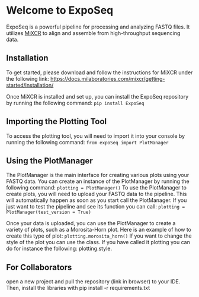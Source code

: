 # Welcome to ExpoSeq

ExpoSeq is a powerful pipeline for processing and analyzing FASTQ files. It utilizes [MiXCR](https://docs.milaboratories.com/mixcr/getting-started/installation/) to align and assemble from high-throughput sequencing data.

## Installation

To get started, please download and follow the instructions for MiXCR under the following link: https://docs.milaboratories.com/mixcr/getting-started/installation/

Once MiXCR is installed and set up, you can install the ExpoSeq repository by running the following command:
```pip install ExpoSeq```

## Importing the Plotting Tool

To access the plotting tool, you will need to import it into your console by running the following command:
```from expoSeq import PlotManager```
## Using the PlotManager

The PlotManager is the main interface for creating various plots using your FASTQ data. You can create an instance of the PlotManager by running the following command:
```plotting = PlotManager()```
To use the PlotManager to create plots, you will need to upload your FASTQ data to the pipeline. This will automatically happen as soon as you start call the PlotManager. If you just want to test the pipeline and see its function you can call: ```plotting = PlotManager(test_version = True)```

Once your data is uploaded, you can use the PlotManager to create a variety of plots, such as a Morosita-Horn plot. Here is an example of how to create this type of plot:
```plotting.morosita_horn()```
If you want to change the style of the plot you can use the class. If you have called it plotting you can do for instance the following: plotting.style.


## For Collaborators
open a new project and pull the repository (link in browser) to your IDE. Then, install the libraries with pip install -r requirements.txt
